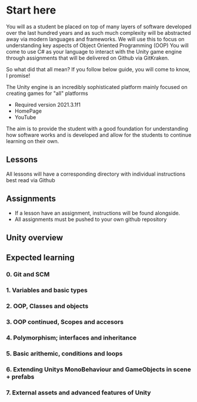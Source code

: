 # Start here

You will as a student be placed on top of many layers of software developed over the last hundred years
and as such much complexity will be abstracted away via modern languages and frameworks. We will use this to focus on understanding key aspects of Object Oriented Programming (OOP)
You will come to use C# as your language to interact with the Unity game engine through assignments that will be delivered on Github via GitKraken.

So what did that all mean? If you follow below guide, you will come to know, I promise!

The Unity engine is an incredibly sophisticated platform mainly focused on creating games for "all" platforms
 
 * Required version 2021.3.1f1
 * HomePage
 * YouTube


The aim is to provide the student with a good foundation for understanding how software works and is developed and allow for the students to continue learning on their own.

## Lessons

All lessons will have a corresponding directory with individual instructions best read via Github

## Assignments

 * If a lesson have an assignment, instructions will be found alongside.
 * All assignments must be pushed to your own github repository

## Unity overview

## Expected learning

### 0. Git and SCM

### 1. Variables and basic types

### 2. OOP, Classes and objects

### 3. OOP continued, Scopes and accesors

### 4. Polymorphism; interfaces and inheritance

### 5. Basic arithemic, conditions and loops

### 6. Extending Unitys MonoBehaviour and GameObjects in scene + prefabs

### 7. External assets and advanced features of Unity

